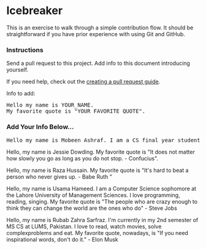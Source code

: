# Icebreaker

This is an exercise to walk through a simple contribution flow. It should be straightforward if you have prior experience with using Git and GitHub.

### Instructions
Send a pull request to this project. Add info to this document introducing yourself.

If you need help, check out the [creating a pull request guide](../contributing/CreatingAPullRequest.md).

Info to add:

<pre>
Hello my name is YOUR_NAME.
My favorite quote is "YOUR_FAVORITE_QUOTE".
</pre>

### Add Your Info Below...


<pre>
Hello my name is Mobeen Ashraf. I am a CS final year student. I like to code in various technologies and am not particularly aligned to any 1 language or technology. I like to learn and experiment with new things. My favorite quote is "Work is the best antidote to sorrows - Sherlock Holmes ".
</pre>


Hello, my name is Jessie Dowding.
My favorite quote is "It does not matter how slowly you go as long as you do not stop. - Confucius".

Hello, my name is Raza Hussain. 
My favorite quote is "It's hard to beat a person who never gives up. - Babe Ruth "

Hello, my name is Usama Hameed.
I am a Computer Science sophomore at the Lahore University of Management Sciences. I love programming, reading, singing. My favorite quote is "The people who are crazy enough to think they can change the world are the ones who do" - Steve Jobs

Hello, my name is Rubab Zahra Sarfraz. I'm currently in my 2nd semester of MS CS at LUMS, Pakistan. I love to read, watch movies, solve complexproblems and eat. My favorite quote, nowadays, is "If you need inspirational words, don't do it." - Elon Musk 